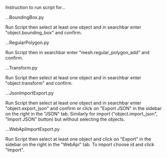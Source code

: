 Instruction to run script for...

...BoundingBox.py

Run Script then select at least one object and 
in searchbar enter "object.bounding_box" and confirm.


...RegularPolygon.py

Run Script then in searchbar enter "mesh.regular_polygon_add" and confirm.


...Transform.py

Run Script then select at least one object and 
in searchbar enter "object.transform" and confirm.


...JsonImportExport.py

Run Script then select at least one object and 
in searchbar enter "object.export_json" and confirm or
click on "Export JSON" in the sidebar on the right 
in the "JSON" tab.
Similarly for import ("object.import_json", "Import JSON" button)
but without selecting the objects.


...WebApiImportExport.py

Run Script then select at least one object and 
click on "Export" in the sidebar on the right 
in the "WebApi" tab.
To import choose id and click "Import".
